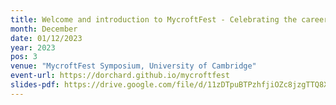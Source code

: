 ```yaml
---
title: Welcome and introduction to MycroftFest - Celebrating the career of Professor Alan Mycroft
month: December
date: 01/12/2023
year: 2023
pos: 3
venue: "MycroftFest Symposium, University of Cambridge"
event-url: https://dorchard.github.io/mycroftfest
slides-pdf: https://drive.google.com/file/d/11zDTpuBTPzhfjiOZc8jzgTTQ8XN6o-0j/view?usp=sharing
---
```

